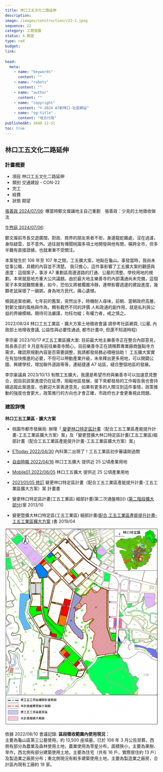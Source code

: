 ```yaml
---
title: 林口工五文化二路延伸
description:
image: /images/construction/c22-1.jpeg
sequence: 22
category: 工商發展
status: 4.期望
type: red
budget:
link:

head:
  meta:
    - name: "keywords"
      content: ""
    - name: "robots"
      content: ""
    - name: "author"
      content: ""
    - name: "copyright"
      content: "© 2024 A7新林口-社區網站"
    - name: "og:title"
      content: "地方行政"
publishedAt: 2040-12-31
toc: true
---
```


## 林口工五文化二路延伸

### 計畫概要

- 項目 林口工五文化二路延伸
- 類別 交通建設 - CON-22
- 完工
- 經費
- 狀態 期望

<a href="https://www.youtube.com/watch?v=vo0xWx8q0Cc">張善政 2024/07/06</a>: 曝當時鄭文燦讓地主自己重劃　張善政：少見的土地徵收做法

<a href="https://www.facebook.com/share/p/68fdwgDiydKb2sPx/">牛煦庭 2024/07/06</a>:

鄭文燦前市長交遊廣闊，對政、商界的朋友來者不拒，身邊龍蛇雜處，沒在過濾，身陷疑雲，並不意外。過往就有傳聞桃園多項土地開發與他有關，橫跨全市，但多半難有直接證據，也就漸漸不受關注。

本案發生於 106 年至 107 年之間，工五擴大案，地點在龜山。事發當時，我尚未從事公職，具體的內容並不清楚。
我只擔心，這件事影響了工五擴大案的觀感與進度：這個案子，事涉 A7 重劃區周邊道路的打通、公墓的清整、學校用地的規劃，本來就是地方重大公共議題。由於最大地主樂善寺的內部溝通尚未完備，這個案子本來就難關重重，如今，恐怕又將被擱置冷靜，連帶影響週邊的建設進度，幾顆老鼠屎壞了一鍋粥，身為地方民代，痛心遺憾。

檢調追案收網，七年前的舊案，突然出手，時機耐人尋味，前朝、當朝政府高層，對鄭文燦的風格與作為，顯有截然不同的評價
人和政通的副作用，就是私利與公益的界線模糊。期待司法嚴謹，勿枉勿縱；有權力者，戒之慎之。

2022/08/24 林口工五工業區 - 擴大方案土地徵收會議 請參考社區網頁, (公墓, 內政部土地增收會議, 公益性與必要性通過, 都市計畫中, 但還不知道時程)

李宗豪 2023/10/17 #工五工業區擴大案: 目前最大地主樂善寺正在整合內部意見，局長表示於 9 月底有前往樂善寺關心，目前樂善寺正在請殯葬專業廠商盤點寺方需求，確認原規劃內容是否需要調整，我請都發局務必積極協助！ 工五擴大案實在有加快推進的必要，不但可以帶動產業升級，未來釋出更多用地，可以開闢公園、興建學校，增加聯外道路等等，連結捷運 A7 站區，縫合整個地區的發展。

李宗豪議員 2023/10/13
有關工五擴大，我還是希望市府與樂善寺可以加速意見整合，因目前該案進度仍在延滯，阻礙地區發展，接下來都發局的工作報告我也會持續追蹤此案進度，也歡迎大家表達意見，如果有更多的人關注到這件事情，政策推動的強度也會更大，政策推行的方向也才會正確，市政府也才會更重視此問題。

### 建設詳情

**林口工五工業區 - 擴大方案**

- 桃園市都市發展局: 辦理「<a href="https://urdb.tycg.gov.tw/News_Content.aspx?n=10682&s=1059339"> 變更林口特定區計畫</a>（配合工五工業區產能提升計畫-工五工業區擴大方案）案」及「變更暨擴大林口特定區計畫(工五工業區)細部計畫（配合工五工業區產能提升計畫-工五工業區擴大方案）案」

- <a href="https://house.ettoday.net/news/2234083">ETtoday 2022/04/30</a> 內科第二出現了！工五工業區初步審議剛過關
- <a href="https://news.ltn.com.tw/news/life/paper/1511986#:~:text=%E5%B7%A5%E4%BA%94%E5%B7%A5%E6%A5%AD%E5%8D%80%EF%BC%88%E4%BF%97%E7%A8%B1,%E5%B0%88%E7%94%A8%E5%8D%80%E8%88%87%E4%BF%9D%E8%AD%B7%E5%8D%80%E3%80%82">自由時報 2022/04/16</a> 林口工五擴大 提供近 25 公頃產業用地
- <a href="https://www.mobile01.com/topicdetail.php?f=455&t=6603328">Mobile01 2022/06/05</a> 林口工五擴大 提供近 25 公頃產業用地
- <a href="https://urdb.tycg.gov.tw/News_Content.aspx?n=10682&s=1059339">2021/01/05 修訂</a> 變更林口特定區計畫（配合工五工業區產能提升計畫-工五工業區擴大方案）案 計畫書
- 變更林口特定區計畫(工五工業區) 細部計畫(第二次通盤檢討) (<a href="https://a7xinlinkou.netlify.app/file/XLK-226-%E6%9E%97%E5%8F%A3%E5%B7%A5%E4%BA%94%E5%B7%A5%E6%A5%AD%E5%8D%80%E8%A8%88%E5%8A%83-01.pdf">第二階段擴大部分</a>)案 2013/10
- 變更暨擴大林口特定區(工五工業區) 細部計畫(<a href="https://a7xinlinkou.netlify.app/file/XLK-226-%E6%9E%97%E5%8F%A3%E5%B7%A5%E4%BA%94%E5%B7%A5%E6%A5%AD%E5%8D%80%E8%A8%88%E5%8A%83-02.pdf">配合 工五工業區產能提升計畫-工五工業區擴大方案</a> )書 2019/04

![c22-1.jpeg](/images/construction/c22-1.jpeg)

依據 2022/08/10 會議記錄:
**區段徵收範圍內使用現況：**  
主要為龜山區第三公墓使用，約 13,500 座墳墓，已於 108 年 3 月公告禁葬，西側有部分為農業及森林使用土地，農業使用為零星分布，面積狹小，主要為果樹、旱作，西北側有部分建築使用土地，主要為住宅（共有 16 戶，實際居住約 13 戶）及製造業之廠房分布；東北側現況有較多建築使用土地，主要為製造業之廠房，合計區內現有工廠約 18 家。
